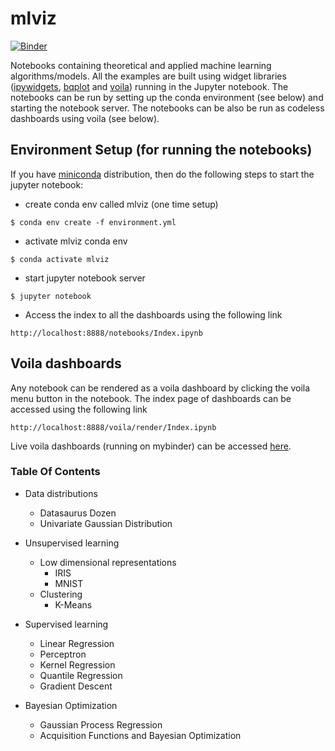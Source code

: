 # mlviz
[![Binder](https://mybinder.org/badge_logo.svg)](https://mybinder.org/v2/gh/ChakriCherukuri/mlviz/master?urlpath=Index.ipynb)

Notebooks containing theoretical and applied machine learning algorithms/models. All the examples are built using widget libraries ([ipywidgets](https://ipywidgets.readthedocs.io/en/latest/examples/Widget%20List.html), [bqplot](https://bqplot.readthedocs.io/en/latest/) and [voila](https://github.com/voila-dashboards/voila)) running in the Jupyter notebook. The notebooks can be run by setting up the conda environment (see below) and starting the notebook server. The notebooks can be also be run as codeless dashboards using voila (see below).

## Environment Setup (for running the notebooks)
If you have [miniconda](https://docs.conda.io/en/latest/miniconda.html) distribution, then do the following steps to start the jupyter notebook:

* create conda env called mlviz (one time setup)
```console
$ conda env create -f environment.yml
```
* activate mlviz conda env
```console
$ conda activate mlviz
```
* start jupyter notebook server
```console
$ jupyter notebook
```
* Access the index to all the dashboards using the following link

`http://localhost:8888/notebooks/Index.ipynb`

## Voila dashboards

Any notebook can be rendered as a voila dashboard by clicking the voila menu button in the notebook. The index page of dashboards can be accessed using the following link

`http://localhost:8888/voila/render/Index.ipynb`

Live voila dashboards (running on mybinder) can be accessed [here](https://mybinder.org/v2/gh/ChakriCherukuri/mlviz/master?urlpath=voila%2Frender%2FIndex.ipynb). 

### Table Of Contents
* Data distributions
    * Datasaurus Dozen
    * Univariate Gaussian Distribution
* Unsupervised learning
    * Low dimensional representations
        * IRIS
        * MNIST
    * Clustering
        * K-Means
* Supervised learning
    * Linear Regression
    * Perceptron
    * Kernel Regression
    * Quantile Regression
    * Gradient Descent

* Bayesian Optimization
    * Gaussian Process Regression
    * Acquisition Functions and Bayesian Optimization
